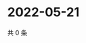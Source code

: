 # 2022-05-21

共 0 条

<!-- BEGIN WEIBO -->
<!-- 最后更新时间 Sat May 21 2022 12:02:49 GMT+0800 (China Standard Time) -->

<!-- END WEIBO -->
